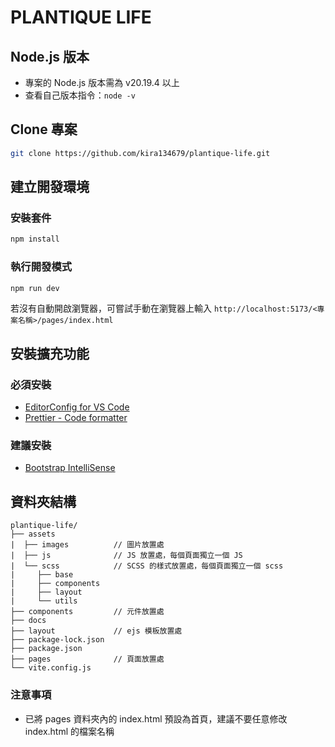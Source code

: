 # PLANTIQUE LIFE

## Node.js 版本

- 專案的 Node.js 版本需為 v20.19.4 以上
- 查看自己版本指令：`node -v`

## Clone 專案

```sh
git clone https://github.com/kira134679/plantique-life.git
```

## 建立開發環境

### 安裝套件

```sh
npm install
```

### 執行開發模式

```sh
npm run dev
```

若沒有自動開啟瀏覽器，可嘗試手動在瀏覽器上輸入
`http://localhost:5173/<專案名稱>/pages/index.html`

## 安裝擴充功能

### 必須安裝

- [EditorConfig for VS Code](https://marketplace.visualstudio.com/items?itemName=EditorConfig.EditorConfig)
- [Prettier - Code formatter](https://marketplace.visualstudio.com/items?itemName=esbenp.prettier-vscode)

### 建議安裝

- [Bootstrap IntelliSense](https://marketplace.visualstudio.com/items?itemName=hossaini.bootstrap-intellisense)

## 資料夾結構

```
plantique-life/
├── assets
|  ├── images          // 圖片放置處
|  ├── js              // JS 放置處，每個頁面獨立一個 JS
|  └── scss            // SCSS 的樣式放置處，每個頁面獨立一個 scss
|     ├── base
|     ├── components
|     ├── layout
|     └── utils
├── components         // 元件放置處
├── docs
├── layout             // ejs 模板放置處
├── package-lock.json
├── package.json
├── pages              // 頁面放置處
└── vite.config.js
```

### 注意事項

- 已將 pages 資料夾內的 index.html 預設為首頁，建議不要任意修改 index.html 的檔案名稱
